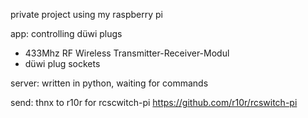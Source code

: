 private project using my raspberry pi

app: controlling düwi plugs

- 433Mhz RF Wireless Transmitter-Receiver-Modul
- düwi plug sockets

server: written in python, waiting for commands 

send: thnx to r10r for rcscwitch-pi
https://github.com/r10r/rcswitch-pi

